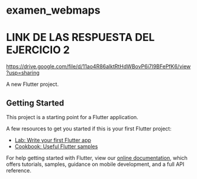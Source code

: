 # examen_webmaps
# LINK DE LAS RESPUESTA DEL EJERCICIO 2
https://drive.google.com/file/d/11ao4R86alktRtHdWBovP6i7l9BFePfK6/view?usp=sharing

A new Flutter project.

## Getting Started

This project is a starting point for a Flutter application.

A few resources to get you started if this is your first Flutter project:

- [Lab: Write your first Flutter app](https://flutter.dev/docs/get-started/codelab)
- [Cookbook: Useful Flutter samples](https://flutter.dev/docs/cookbook)

For help getting started with Flutter, view our
[online documentation](https://flutter.dev/docs), which offers tutorials,
samples, guidance on mobile development, and a full API reference.
